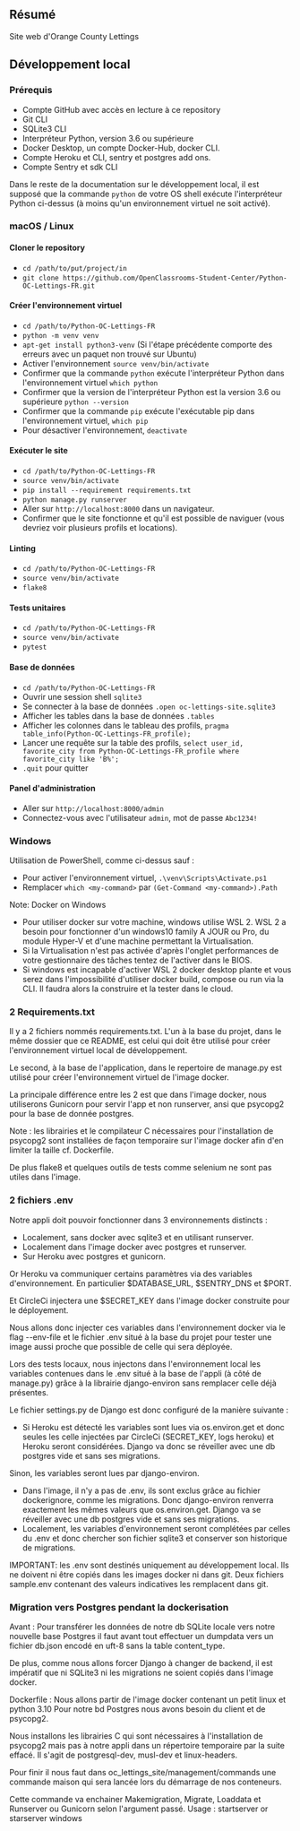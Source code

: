 ## Résumé

Site web d'Orange County Lettings

## Développement local

### Prérequis

- Compte GitHub avec accès en lecture à ce repository
- Git CLI
- SQLite3 CLI
- Interpréteur Python, version 3.6 ou supérieure
- Docker Desktop, un compte Docker-Hub, docker CLI.
- Compte Heroku et CLI, sentry et postgres add ons.
- Compte Sentry et sdk CLI

Dans le reste de la documentation sur le développement local, il est supposé que la commande `python` de votre OS shell exécute l'interpréteur Python ci-dessus (à moins qu'un environnement virtuel ne soit activé).

### macOS / Linux

#### Cloner le repository

- `cd /path/to/put/project/in`
- `git clone https://github.com/OpenClassrooms-Student-Center/Python-OC-Lettings-FR.git`

#### Créer l'environnement virtuel

- `cd /path/to/Python-OC-Lettings-FR`
- `python -m venv venv`
- `apt-get install python3-venv` (Si l'étape précédente comporte des erreurs avec un paquet non trouvé sur Ubuntu)
- Activer l'environnement `source venv/bin/activate`
- Confirmer que la commande `python` exécute l'interpréteur Python dans l'environnement virtuel
`which python`
- Confirmer que la version de l'interpréteur Python est la version 3.6 ou supérieure `python --version`
- Confirmer que la commande `pip` exécute l'exécutable pip dans l'environnement virtuel, `which pip`
- Pour désactiver l'environnement, `deactivate`

#### Exécuter le site

- `cd /path/to/Python-OC-Lettings-FR`
- `source venv/bin/activate`
- `pip install --requirement requirements.txt`
- `python manage.py runserver`
- Aller sur `http://localhost:8000` dans un navigateur.
- Confirmer que le site fonctionne et qu'il est possible de naviguer (vous devriez voir plusieurs profils et locations).

#### Linting

- `cd /path/to/Python-OC-Lettings-FR`
- `source venv/bin/activate`
- `flake8`

#### Tests unitaires

- `cd /path/to/Python-OC-Lettings-FR`
- `source venv/bin/activate`
- `pytest`

#### Base de données

- `cd /path/to/Python-OC-Lettings-FR`
- Ouvrir une session shell `sqlite3`
- Se connecter à la base de données `.open oc-lettings-site.sqlite3`
- Afficher les tables dans la base de données `.tables`
- Afficher les colonnes dans le tableau des profils, `pragma table_info(Python-OC-Lettings-FR_profile);`
- Lancer une requête sur la table des profils, `select user_id, favorite_city from
  Python-OC-Lettings-FR_profile where favorite_city like 'B%';`
- `.quit` pour quitter

#### Panel d'administration

- Aller sur `http://localhost:8000/admin`
- Connectez-vous avec l'utilisateur `admin`, mot de passe `Abc1234!`

### Windows

Utilisation de PowerShell, comme ci-dessus sauf :

- Pour activer l'environnement virtuel, `.\venv\Scripts\Activate.ps1` 
- Remplacer `which <my-command>` par `(Get-Command <my-command>).Path`

Note: Docker on Windows
  - Pour utiliser docker sur votre machine, windows utilise WSL 2.
WSL 2 a besoin pour fonctionner d'un windows10 family A JOUR ou Pro, 
du module Hyper-V et d'une machine permettant la Virtualisation.
  - Si la Virtualisation n'est pas activée d'après l'onglet performances
de votre gestionnaire des tâches tentez de l'activer dans le BIOS.
  - Si windows est incapable d'activer WSL 2 docker desktop plante et vous 
serez dans l'impossibilité d'utiliser docker build, compose ou run via la CLI.
Il faudra alors la construire et la tester dans le cloud.


### 2 Requirements.txt

Il y a 2 fichiers nommés requirements.txt. 
L'un à la base du projet, dans le même dossier que ce README, est celui qui
doit être utilisé pour créer l'environnement virtuel local de développement.

 Le second, à la base de l'application, dans le repertoire de manage.py est 
utilisé pour créer l'environnement virtuel de l'image docker.

 La principale différence entre les 2 est que dans l'image docker, nous 
utiliserons Gunicorn pour servir l'app et non runserver, ansi que psycopg2
pour la base de donnée postgres.

 Note : les librairies et le compilateur C nécessaires pour l'installation 
de psycopg2 sont installées de façon temporaire sur l'image docker afin 
d'en limiter la taille cf. Dockerfile.

 De plus flake8 et quelques outils de tests comme selenium ne sont pas utiles
dans l'image.
 
### 2 fichiers .env

 Notre appli doit pouvoir fonctionner dans 3 environnements distincts :
 
  - Localement, sans docker avec sqlite3 et en utilisant runserver.
  - Localement dans l'image docker avec postgres et runserver.
  - Sur Heroku avec postgres et gunicorn.

Or Heroku va communiquer certains paramètres via des variables d'environnement.
En particulier $DATABASE_URL, $SENTRY_DNS et $PORT.

Et CircleCi injectera une $SECRET_KEY dans l'image docker construite pour 
le déployement.

 Nous allons donc injecter ces variables dans l'environnement docker via 
le flag --env-file et le fichier .env situé à la base du projet pour tester
une image aussi proche que possible de celle qui sera déployée.

 Lors des tests locaux, nous injectons dans l'environnement local les variables
contenues dans le .env situé à la base de l'appli (à côté de manage.py) 
grâce à la librairie django-environ sans remplacer celle déjà présentes.

 Le fichier settings.py de Django est donc configuré de la manière suivante :

  - Si Heroku est détecté les variables sont lues via os.environ.get et
donc seules les celle injectées par CircleCi (SECRET_KEY, logs heroku) et 
Heroku seront considérées. Django va donc se réveiller avec une db 
postgres vide et sans ses migrations.

Sinon, les variables seront lues par django-environ.

  - Dans l'image, il n'y a pas de .env, ils sont exclus grâce au fichier 
dockerignore, comme les migrations.
 Donc django-environ renverra exactement les mêmes valeurs que
os.environ.get. Django va se réveiller avec une db postgres vide et sans
ses migrations.
  - Localement, les variables d'environnement seront complétées par celles du 
.env et donc chercher son fichier sqlite3 et conserver son historique de 
migrations.

IMPORTANT: les .env sont destinés uniquement au développement local. 
Ils ne doivent ni être copiés dans les images docker ni dans git.
Deux fichiers sample.env contenant des valeurs indicatives les remplacent
dans git.


### Migration vers Postgres pendant la dockerisation
Avant :
Pour transférer les données de notre db SQLite locale vers notre nouvelle 
base Postgres il faut avant tout effectuer un dumpdata vers un fichier 
db.json encodé en uft-8 sans la table content_type.

De plus, comme nous allons forcer Django à changer de backend, il est impératif 
que ni SQLite3 ni les migrations ne soient copiés dans l'image docker.

Dockerfile :
Nous allons partir de l'image docker contenant un petit linux et python 3.10
Pour notre bd Postgres nous avons besoin du client et de psycopg2.

Nous installons les librairies C qui sont nécessaires à l'installation de 
psycopg2 mais pas à notre appli dans un répertoire temporaire par la suite effacé.
Il s'agit de postgresql-dev, musl-dev et linux-headers.

Pour finir il nous faut dans oc_lettings_site/management/commands une
commande maison qui sera lancée lors du démarrage de nos conteneurs.

Cette commande va enchainer Makemigration, Migrate, Loaddata et 
Runserver ou Gunicorn selon l'argument passé.
Usage : startserver or starserver windows